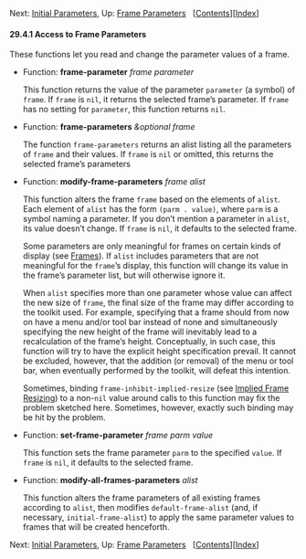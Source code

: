<!-- This is the GNU Emacs Lisp Reference Manual
corresponding to Emacs version 27.2.

Copyright (C) 1990-1996, 1998-2021 Free Software Foundation,
Inc.

Permission is granted to copy, distribute and/or modify this document
under the terms of the GNU Free Documentation License, Version 1.3 or
any later version published by the Free Software Foundation; with the
Invariant Sections being "GNU General Public License," with the
Front-Cover Texts being "A GNU Manual," and with the Back-Cover
Texts as in (a) below.  A copy of the license is included in the
section entitled "GNU Free Documentation License."

(a) The FSF's Back-Cover Text is: "You have the freedom to copy and
modify this GNU manual.  Buying copies from the FSF supports it in
developing GNU and promoting software freedom." -->

<!-- Created by GNU Texinfo 6.7, http://www.gnu.org/software/texinfo/ -->

Next: [Initial Parameters](Initial-Parameters.html), Up: [Frame Parameters](Frame-Parameters.html)   \[[Contents](index.html#SEC_Contents "Table of contents")]\[[Index](Index.html "Index")]

#### 29.4.1 Access to Frame Parameters

These functions let you read and change the parameter values of a frame.

*   Function: **frame-parameter** *frame parameter*

    This function returns the value of the parameter `parameter` (a symbol) of `frame`. If `frame` is `nil`, it returns the selected frame’s parameter. If `frame` has no setting for `parameter`, this function returns `nil`.

<!---->

*   Function: **frame-parameters** *\&optional frame*

    The function `frame-parameters` returns an alist listing all the parameters of `frame` and their values. If `frame` is `nil` or omitted, this returns the selected frame’s parameters

<!---->

*   Function: **modify-frame-parameters** *frame alist*

    This function alters the frame `frame` based on the elements of `alist`. Each element of `alist` has the form `(parm . value)`, where `parm` is a symbol naming a parameter. If you don’t mention a parameter in `alist`, its value doesn’t change. If `frame` is `nil`, it defaults to the selected frame.

    Some parameters are only meaningful for frames on certain kinds of display (see [Frames](Frames.html)). If `alist` includes parameters that are not meaningful for the `frame`’s display, this function will change its value in the frame’s parameter list, but will otherwise ignore it.

    When `alist` specifies more than one parameter whose value can affect the new size of `frame`, the final size of the frame may differ according to the toolkit used. For example, specifying that a frame should from now on have a menu and/or tool bar instead of none and simultaneously specifying the new height of the frame will inevitably lead to a recalculation of the frame’s height. Conceptually, in such case, this function will try to have the explicit height specification prevail. It cannot be excluded, however, that the addition (or removal) of the menu or tool bar, when eventually performed by the toolkit, will defeat this intention.

    Sometimes, binding `frame-inhibit-implied-resize` (see [Implied Frame Resizing](Implied-Frame-Resizing.html)) to a non-`nil` value around calls to this function may fix the problem sketched here. Sometimes, however, exactly such binding may be hit by the problem.

<!---->

*   Function: **set-frame-parameter** *frame parm value*

    This function sets the frame parameter `parm` to the specified `value`. If `frame` is `nil`, it defaults to the selected frame.

<!---->

*   Function: **modify-all-frames-parameters** *alist*

    This function alters the frame parameters of all existing frames according to `alist`, then modifies `default-frame-alist` (and, if necessary, `initial-frame-alist`) to apply the same parameter values to frames that will be created henceforth.

Next: [Initial Parameters](Initial-Parameters.html), Up: [Frame Parameters](Frame-Parameters.html)   \[[Contents](index.html#SEC_Contents "Table of contents")]\[[Index](Index.html "Index")]
